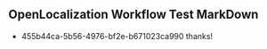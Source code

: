 ## OpenLocalization Workflow Test MarkDown

* 455b44ca-5b56-4976-bf2e-b671023ca990 
thanks!



<!--HONumber=Feb16_HO3-->
